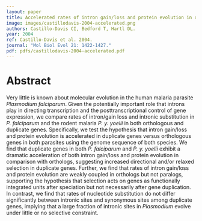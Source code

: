 ```yaml
---
layout: paper
title: Accelerated rates of intron gain/loss and protein evolution in duplicate genes in human and mouse malaria parasites
image: images/castillodavis-2004-accelerated.png
authors: Castillo-Davis CI, Bedford T, Hartl DL.
year: 2004
ref: Castillo-Davis et al. 2004.
journal: "Mol Biol Evol 21: 1422-1427."
pdf: pdfs/castillodavis-2004-accelerated.pdf
---
```


# Abstract

Very little is known about molecular evolution in the human malaria parasite *Plasmodium falciparum*. Given the potentially important role that introns play in directing transcription and the posttranscriptional control of gene expression, we compare rates of intron/gain loss and intronic substitution in *P. falciparum* and the rodent malaria *P. y. yoelii* in both orthologous and duplicate genes. Specifically, we test the hypothesis that intron gain/loss and protein evolution is accelerated in duplicate genes versus orthologous genes in both parasites using the genome sequence of both species. We find that duplicate genes in both *P. falciparum* and *P. y. yoelii* exhibit a dramatic acceleration of both intron gain/loss and protein evolution in comparison with orthologs, suggesting increased directional and/or relaxed selection in duplicate genes. Further, we find that rates of intron gain/loss and protein evolution are weakly coupled in orthologs but not paralogs, supporting the hypothesis that selection acts on genes as functionally integrated units after speciation but not necessarily after gene duplication. In contrast, we find that rates of nucleotide substitution do not differ significantly between intronic sites and synonymous sites among duplicate genes, implying that a large fraction of intronic sites in *Plasmodium* evolve under little or no selective constraint.
